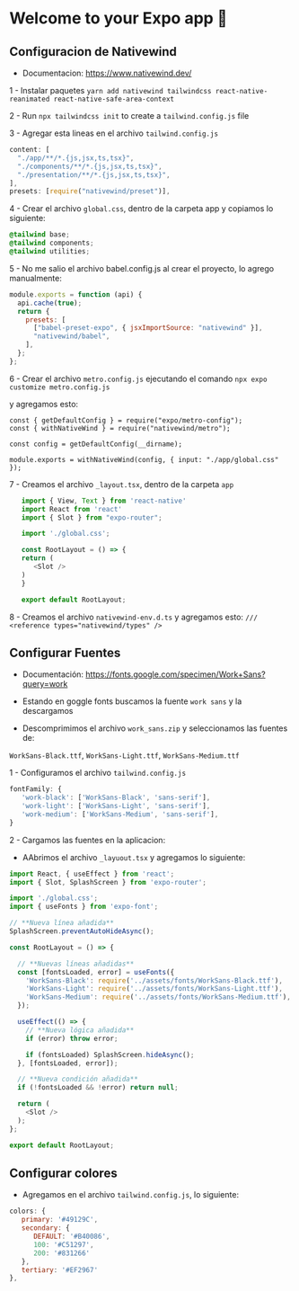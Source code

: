 # Welcome to your Expo app 👋

## Configuracion de Nativewind

- Documentacion: https://www.nativewind.dev/

1  - Instalar paquetes
   `yarn add nativewind tailwindcss react-native-reanimated react-native-safe-area-context`

2 - Run `npx tailwindcss init`  to create a `tailwind.config.js` file

3 - Agregar esta lineas en el archivo `tailwind.config.js`
  ```js
  content: [
    "./app/**/*.{js,jsx,ts,tsx}",
    "./components/**/*.{js,jsx,ts,tsx}",
    "./presentation/**/*.{js,jsx,ts,tsx}",
  ],
  presets: [require("nativewind/preset")],
  ```

4 - Crear el archivo `global.css`, dentro de la carpeta app y copiamos lo siguiente:
   ```css
   @tailwind base;
   @tailwind components;
   @tailwind utilities;
   ```

5 - No me salio el archivo babel.config.js al crear el proyecto, lo agrego manualmente:

```js
module.exports = function (api) {
  api.cache(true);
  return {
    presets: [
      ["babel-preset-expo", { jsxImportSource: "nativewind" }],
      "nativewind/babel",
    ],
  };
};
```

6 - Crear el archivo `metro.config.js` ejecutando el comando `npx expo customize metro.config.js`

   y agregamos esto:
   ```tsx
   const { getDefaultConfig } = require("expo/metro-config");
   const { withNativeWind } = require("nativewind/metro");

   const config = getDefaultConfig(__dirname);

   module.exports = withNativeWind(config, { input: "./app/global.css" });
   ```
7 - Creamos el archivo `_layout.tsx`, dentro de la carpeta `app`

   ```ts
      import { View, Text } from 'react-native'
      import React from 'react'
      import { Slot } from "expo-router";

      import './global.css';

      const RootLayout = () => {
      return (
         <Slot />
      )
      }

      export default RootLayout;
   ```

8 - Creamos el archivo `nativewind-env.d.ts` y agregamos esto:
   `/// <reference types="nativewind/types" />`


## Configurar Fuentes

- Documentación: https://fonts.google.com/specimen/Work+Sans?query=work

- Estando en goggle fonts buscamos la fuente `work sans` y la descargamos

- Descomprimimos el archivo `work_sans.zip` y seleccionamos las fuentes de:

`WorkSans-Black.ttf`, `WorkSans-Light.ttf`, `WorkSans-Medium.ttf`

1 - Configuramos el archivo `tailwind.config.js`

```js
fontFamily: {
   'work-black': ['WorkSans-Black', 'sans-serif'],
   'work-light': ['WorkSans-Light', 'sans-serif'],
   'work-medium': ['WorkSans-Medium', 'sans-serif'],
}
```

2 - Cargamos las fuentes en la aplicacion:

- AAbrimos el archivo `_layuout.tsx` y agregamos lo siguiente:

```javascript
import React, { useEffect } from 'react';
import { Slot, SplashScreen } from 'expo-router';

import './global.css';
import { useFonts } from 'expo-font';

// **Nueva línea añadida**
SplashScreen.preventAutoHideAsync();

const RootLayout = () => {

  // **Nuevas líneas añadidas**
  const [fontsLoaded, error] = useFonts({
    'WorkSans-Black': require('../assets/fonts/WorkSans-Black.ttf'),
    'WorkSans-Light': require('../assets/fonts/WorkSans-Light.ttf'),
    'WorkSans-Medium': require('../assets/fonts/WorkSans-Medium.ttf'),
  });

  useEffect(() => {
    // **Nueva lógica añadida**
    if (error) throw error;

    if (fontsLoaded) SplashScreen.hideAsync();
  }, [fontsLoaded, error]);

  // **Nueva condición añadida**
  if (!fontsLoaded && !error) return null;

  return (
    <Slot />
  );
};

export default RootLayout;
```

## Configurar colores

- Agregamos en el archivo `tailwind.config.js`, lo siguiente:

```js
colors: {
   primary: '#49129C',
   secondary: {
      DEFAULT: '#B40086',
      100: '#C51297',
      200: '#831266'
   },
   tertiary: '#EF2967'
},
```